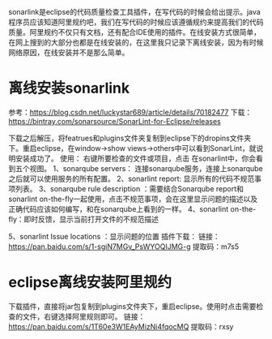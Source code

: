 
sonarlink是eclipse的代码质量检查工具插件，在写代码的时候会给出提示。java程序员应该知道阿里规约吧，我们在写代码的时候应该遵循规约来提高我们的代码质量。阿里规约不仅只有文档，还有配合IDE使用的插件。在线安装方式很简单，在网上搜到的大部分也都是在线安装的，在这里我只记录下离线安装，因为有时候网络原因，在线安装并不是那么简单。
# 离线安装sonarlink
参考：https://blog.csdn.net/luckystar689/article/details/70182477
下载： https://bintray.com/sonarsource/SonarLint-for-Eclipse/releases

下载之后解压，将featrues和plugins文件夹复制到eclipse下的dropins文件夹下。重启eclipse，在window->show views->others中可以看到SonarLint，就说明安装成功了。
使用：
右键所要检查的文件或项目，点击
在sonarlint中，你会看到五个视图。
1、sonarqube servers：
连接sonarqube服务，连接上sonarqube之后就可以使用服务的所有配置。
2、sonarlint report: 显示所有的代码不规范事项列表。
3、sonarqube rule description ：需要结合Sonarqube report和 sonarlint on-the-fly一起使用，点击不规范事项，会在这里显示问题的描述以及正确代码应该如何编写，和在sonarqube上看到的一样。
4、sonarlint on-the-fly：即时反馈，显示当前打开文件的不规范描述

5、sonarlint Issue locations ：显示问题的位置
插件下载：
链接：https://pan.baidu.com/s/1-sgiN7MGv_PsWYOQIJMG-g 
提取码：m7s5 

# eclipse离线安装阿里规约
下载插件，直接将jar包复制到plugins文件夹下，重启eclipse。使用时点击需要检查的文件，右键选择阿里规则即可。
链接：https://pan.baidu.com/s/1T60e3W1EAyMizNi4fqocMQ 
提取码：rxsy 